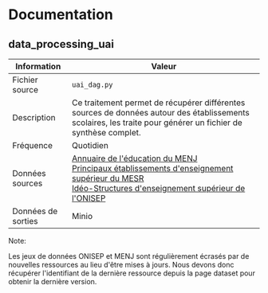 # Documentation

## data_processing_uai

| Information | Valeur |
| -------- | -------- |
| Fichier source     | `uai_dag.py`     |
| Description | Ce traitement permet de récupérer différentes sources de données autour des établissements scolaires, les traite pour générer un fichier de synthèse complet. |
| Fréquence | Quotidien |
| Données sources | [Annuaire de l'éducation du MENJ](https://www.data.gouv.fr/fr/datasets/5889d03fa3a72974cbf0d5b1/)<br />[Principaux établissements d'enseignement supérieur du MESR](https://www.data.gouv.fr/fr/datasets/586dae5ea3a7290df6f4be88/)<br />[Idéo-Structures d'enseignement supérieur de l'ONISEP](https://www.data.gouv.fr/fr/datasets/5fa5e386afdaa6152360f323/) |
| Données de sorties | Minio |

Note:

Les jeux de données ONISEP et MENJ sont régulièrement écrasés par de nouvelles ressources au lieu d'être mises à jours.
Nous devons donc récupérer l'identifiant de la dernière ressource depuis la page dataset pour obtenir la dernière version.
